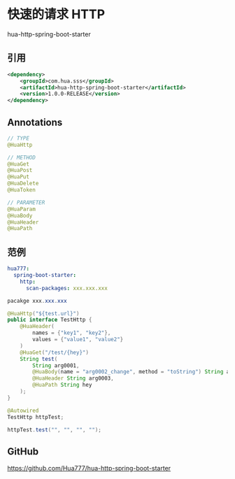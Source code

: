 # 快速的请求 HTTP

hua-http-spring-boot-starter

## 引用

```xml
<dependency>
    <groupId>com.hua.sss</groupId>
    <artifactId>hua-http-spring-boot-starter</artifactId>
    <version>1.0.0-RELEASE</version>
</dependency>
```

## Annotations

```java
// TYPE
@HuaHttp

// METHOD
@HuaGet
@HuaPost
@HuaPut
@HuaDelete
@HuaToken

// PARAMETER
@HuaParam
@HuaBody
@HuaHeader
@HuaPath
```

## 范例

```yaml
hua777:
  spring-boot-starter:
    http:
      scan-packages: xxx.xxx.xxx
```

```java
pacakge xxx.xxx.xxx

@HuaHttp("${test.url}")
public interface TestHttp {
    @HuaHeader(
        names = {"key1", "key2"},
        values = {"value1", "value2"}
    )
    @HuaGet("/test/{hey}")
    String test(
        String arg0001, 
        @HuaBody(name = "arg0002_change", method = "toString") String arg0002, 
        @HuaHeader String arg0003, 
        @HuaPath String hey
    );
}
```

```java
@Autowired
TestHttp httpTest;

httpTest.test("", "", "", "");
```

## GitHub

https://github.com/Hua777/hua-http-spring-boot-starter